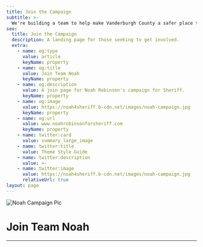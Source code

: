 ```yaml
---
title: Join the Campaign
subtitle: >-
  We're building a team to help make Vanderburgh County a safer place to live. Add your name to the list.
seo:
  title: Join the Campaign
  description: A landing page for those seeking to get involved.
  extra:
    - name: og:type
      value: article
      keyName: property
    - name: og:title
      value: Join Team Noah
      keyName: property
    - name: og:description
      value: A join page for Noah Robinson's campaign for Sheriff.
      keyName: property
    - name: og:image
      value: https://noah4sheriff.b-cdn.net/images/noah-campaign.jpg
      keyName: property
    - name: og:url
      value: www.noahrobinsonforsheriff.com
      keyName: property
    - name: twitter:card
      value: summary_large_image
    - name: twitter:title
      value: Theme Style Guide
    - name: twitter:description
      value: >-
    - name: twitter:image
      value: https://noah4sheriff.b-cdn.net/images/noah-campaign.jpg
      relativeUrl: true
layout: page
---
```


![Noah Campaign Pic](https://noah4sheriff.b-cdn.net/images/noah-campaign.jpg)
# Join Team Noah
---

<div id="formkeep-embed" data-formkeep-url="https://formkeep.com/p/02e13bf607977bc5336b18ce714052fb?embedded=1"></div>

<script type="text/javascript" src="https://pym.nprapps.org/pym.v1.min.js"></script>
<script type="text/javascript" src="https://formkeep-production-herokuapp-com.global.ssl.fastly.net/formkeep-embed.js"></script>

<!-- Get notified when the form is submitted, add your own code below: -->
<script>
const formkeepEmbed = document.querySelector('#formkeep-embed')

formkeepEmbed.addEventListener('formkeep-embed:submitting', _event => {
  console.log('Submitting form...')
})

formkeepEmbed.addEventListener('formkeep-embed:submitted', _event => {
  console.log('Submitted form...')
})
</script>
